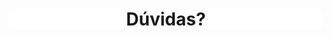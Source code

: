 <div style="background-color: rgba(255,255,255,0.85); padding-left: 50px; padding-right: 50px; margin: auto; text-align: center; align-items: center; border-radius: 10px;">

<!-- _class: lead -->
# Dúvidas?

</div>
